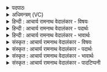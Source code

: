 <details><summary>पदपाठः</summary>

स꣣मीचीना꣡सः꣢। स꣣म्। ईचीना꣡सः꣢। आ꣣शत। हो꣡ता꣢꣯रः। स꣣प्त꣡जा꣢नयः। स꣣प्त꣢। जा꣣नयः। पद꣢म्। ए꣡क꣢꣯स्य। पि꣡प्र꣢꣯तः। ११२५।
</details>

<details><summary>अधिमन्त्रम् (VC)</summary>

- पवमानः सोमः
- असितः काश्यपो देवलो वा
- गायत्री
- षड्जः
</details>

<details><summary>हिन्दी : आचार्य रामनाथ वेदालंकार - विषयः</summary>

आगे फिर गुरु-शिष्य का विषय है।
</details>

<details><summary>हिन्दी : आचार्य रामनाथ वेदालंकार - पदार्थः</summary>

पदार्थान्वयभाषाः -  (समीचीनासः) भली-भाँति पढ़ाने आदि कर्म में तत्पर, (सप्तजानयः) अग्नि की सात ज्वालाएँ, जिन्हें पत्नी के समान प्रिय हैं अर्थात् जो अग्निहोत्री हैं, ऐसे (होतारः) विद्यायज्ञ के होता के समान विद्वान् गुरु लोग (एकस्य) एक परमेश्वर के (पदम्) स्वरूप को (पिप्रतः) छात्रों के अन्तःकरण में भरते हुए (आशत) विद्यागृह में कार्यरत रहते हैं ॥१०॥ अग्नि की सात ज्वालाएँ मु० उप० १।२।४ में प्रोक्त ‘काली, कराली, मनोजवा, सुलोहिता, सुधूम्रवर्णा, स्फुलिङ्गिनी और विश्वरुची’ समझनी चाहिएँ ॥१०॥
</details>

<details><summary>हिन्दी : आचार्य रामनाथ वेदालंकार - भावार्थः</summary>

भावार्थभाषाः -  गुरु-शिष्य आपस में मिलकर विद्या-यज्ञ को सिद्ध करेंऔर विविध विद्याओं के पढ़ने-पढ़ाने के साथ ब्रह्म के स्वरूप को भी साक्षात् करें तथा कराएँ ॥१०॥
</details>

<details><summary>संस्कृत : आचार्य रामनाथ वेदालंकार - विषयः</summary>

अथ पुनर्गुरुशिष्यविषयमाह।
</details>

<details><summary>संस्कृत : आचार्य रामनाथ वेदालंकार - पदार्थः</summary>

पदार्थान्वयभाषाः -  (समीचीनासः)सम्यग् अध्यापनादिकर्मणि व्यापृताः, (सप्तजानयः)अग्नेः सप्त ज्वालाःजायाः जायावत् प्रियाः येषां ते अग्निहोत्रिणः इत्यर्थः।[जायाया निङ्। अ० ५।४।१३४ इत्यनेन जायाशब्दान्तस्य निङादेशः।] (होतारः)विद्यायज्ञस्य होतृतुल्याः सोमाः। विद्वांसो गुरवः(एकस्य)अद्वितीयस्य परमेश्वरस्य(पदम्)स्वरूपम्(पिप्रतः)छात्राणामन्तःकरणे पूरयन्तः(आशत)विद्यागृहे व्याप्नुवन्ति ॥१०॥
</details>

<details><summary>संस्कृत : आचार्य रामनाथ वेदालंकार - भावार्थः</summary>

भावार्थभाषाः -  गुरुशिष्याः परस्परं मिलित्वा विद्यायज्ञं साध्नुवन्तु। विविधविद्यानामध्ययनाध्यापनेन सह ब्रह्मणः स्वरूपमपि साक्षात् कुर्वन्तु कारयन्तु च ॥१०॥
</details>

<details><summary>संस्कृत : आचार्य रामनाथ वेदालंकार - पादटिप्पनी</summary>

टिप्पणी:   १.ऋ० ९।१०।७,‘आशत’,‘सप्तजानयः’इत्यत्र ‘आसते॒’,‘स॒प्तजा॑मयः’।
</details>
